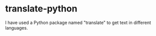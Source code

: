 # translate-python
I have used a Python package named "translate" to get text in different languages.
